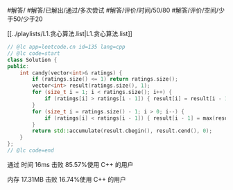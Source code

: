 #解答/ #解答/已解出/通过/多次尝试 #解答/评价/时间/50/80 #解答/评价/空间/少于50/少于20 

[[../playlists/L1.贪心算法.list|L1.贪心算法.list]]

```C++
// @lc app=leetcode.cn id=135 lang=cpp
// @lc code=start
class Solution {
public:
    int candy(vector<int>& ratings) {
	    if (ratings.size() <= 1) return ratings.size();
	    vector<int> result(ratings.size(), 1);
	    for (size_t i = 1; i < ratings.size(); i++) {
		    if (ratings[i] > ratings[i - 1]) { result[i] = result[i - 1] + 1; }
	    }
	    for (size_t i = ratings.size() - 1; i > 0; i--) {
		    if (ratings[i] < ratings[i - 1]) { result[i - 1] = max(result[i] + 1, result[i - 1]); }
	    }
		return std::accumulate(result.cbegin(), result.cend(), 0);
    }
};
// @lc code=end
```

通过
时间
16ms
击败 85.57%使用 C++ 的用户

内存
17.31MB
击败 16.74%使用 C++ 的用户